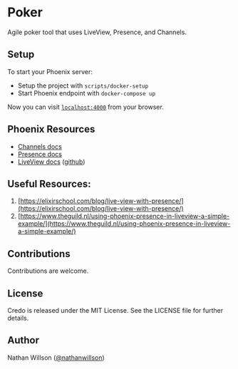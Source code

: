 # Poker

Agile poker tool that uses LiveView, Presence, and Channels.

## Setup

To start your Phoenix server:

  * Setup the project with `scripts/docker-setup`
  * Start Phoenix endpoint with `docker-compose up`

Now you can visit [`localhost:4000`](http://localhost:4000) from your browser.

## Phoenix Resources

  * [Channels docs](https://hexdocs.pm/phoenix/channels.html)
  * [Presence docs](https://hexdocs.pm/phoenix/Phoenix.Presence.html#content)
  * [LiveView docs](https://hexdocs.pm/phoenix_live_view/Phoenix.LiveView.html) ([github](https://github.com/phoenixframework/phoenix_live_view))

## Useful Resources:

  1. [https://elixirschool.com/blog/live-view-with-presence/](https://elixirschool.com/blog/live-view-with-presence/)
  1. [https://www.theguild.nl/using-phoenix-presence-in-liveview-a-simple-example/](https://www.theguild.nl/using-phoenix-presence-in-liveview-a-simple-example/)

## Contributions

Contributions are welcome.

## License
Credo is released under the MIT License. See the LICENSE file for further details.

## Author

Nathan Willson ([@nathanwillson](https://twitter.com/nathanwillson))
